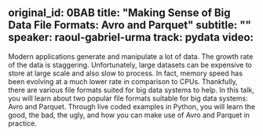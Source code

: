 original_id: 0BAB
title: "Making Sense of Big Data File Formats: Avro and Parquet"
subtitle: ""
speaker: raoul-gabriel-urma
track: pydata
video:
---
Modern applications generate and manipulate a lot of data. The growth rate of the data is staggering. Unfortunately, large datasets can be expensive to store at large scale and also slow to process. In fact, memory speed has been evolving at a much lower rate in comparison to CPUs. Thankfully, there are various file formats suited for big data systems to help. In this talk, you will learn about two popular file formats suitable for big data systems: Avro and Parquet. Through live coded examples in Python, you will learn the good, the bad, the ugly, and how you can make use of Avro and Parquet in practice.